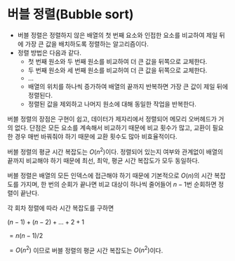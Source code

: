 # 버블 정렬(Bubble sort)

- 버블 정렬은 정렬하지 않은 배열의 첫 번째 요소와 인접한 요소를 비교하여 제일 뒤에 가장 큰 값을 배치하도록 정렬하는 알고리즘이다.
- 정렬 방법은 다음과 같다.
  - 첫 번째 원소와 두 번째 원소를 비교하여 더 큰 값을 뒤쪽으로 교체한다.
  - 두 번째 원소와 세 번째 원소를 비교허여 더 큰 값을 뒤쪽으로 교체한다.
  - $...$
  - 배열의 위치를 하나씩 증가하여 배열의 끝까지 반복하면 가장 큰 값이 제일 뒤에 정렬된다.
  - 정렬된 값을 제외하고 나머지 원소에 대해 동일한 작업을 반복한다.

버블 정렬의 장점은 구현이 쉽고, 데이터가 제자리에서 정렬되어 메모리 오버헤드가 거의 없다.
단점은 모든 요소를 계속해서 비교하기 때문에 비교 횟수가 많고, 교환이 필요한 경우 매번 바꿔줘야 하기 때문에 교환 횟수도 많아 비효율적이다.

버블 정렬의 평균 시간 복잡도는 $O(n^2)$이다. 정렬되어 있는지 여부와 관계없이 배열의 끝까지 비교해야 하기 때문에 최선, 최악, 평균 시간 복잡도가 모두 동일하다.

버블 정렬은 배열의 모든 인덱스에 접근해야 하기 때문에 기본적으로 $O(n)$의 시간 복잡도를 가지며, 한 번의 순회가 끝나면 비교 대상이 하나씩 줄어들어 $n-1$번 순회하면 정렬이 끝난다.

각 회차 정렬에 따라 시간 복잡도를 구하면

$(n-1) + (n-2) + ... + 2 + 1$

$= n(n-1)/2$

$= O(n^2)$ 이므로 버블 정렬의 평균 시간 복잡도는 $O(n^2)$이다.
